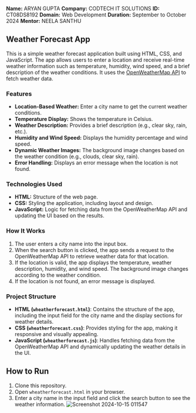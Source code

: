 **Name:** ARYAN GUPTA
**Company:** CODTECH IT SOLUTIONS
**ID:** CT08DS8192
**Domain:** Web Development
**Duration:** September to October 2024
**Mentor:** NEELA SANTHU
## Weather Forecast App

This is a simple weather forecast application built using HTML, CSS, and JavaScript. The app allows users to enter a location and receive real-time weather information such as temperature, humidity, wind speed, and a brief description of the weather conditions. It uses the [OpenWeatherMap API](https://openweathermap.org/) to fetch weather data.

### Features

- **Location-Based Weather:** Enter a city name to get the current weather conditions.
- **Temperature Display:** Shows the temperature in Celsius.
- **Weather Description:** Provides a brief description (e.g., clear sky, rain, etc.).
- **Humidity and Wind Speed:** Displays the humidity percentage and wind speed.
- **Dynamic Weather Images:** The background image changes based on the weather condition (e.g., clouds, clear sky, rain).
- **Error Handling:** Displays an error message when the location is not found.

### Technologies Used

- **HTML:** Structure of the web page.
- **CSS:** Styling the application, including layout and design.
- **JavaScript:** Logic for fetching data from the OpenWeatherMap API and updating the UI based on the results.

### How It Works

1. The user enters a city name into the input box.
2. When the search button is clicked, the app sends a request to the OpenWeatherMap API to retrieve weather data for that location.
3. If the location is valid, the app displays the temperature, weather description, humidity, and wind speed. The background image changes according to the weather condition.
4. If the location is not found, an error message is displayed.

### Project Structure

- **HTML (`wheatherforecast.html`)**: Contains the structure of the app, including the input field for the city name and the display sections for weather details.
- **CSS (`wheatherforecast.css`)**: Provides styling for the app, making it responsive and visually appealing.
- **JavaScript (`wheatherforecast.js`)**: Handles fetching data from the OpenWeatherMap API and dynamically updating the weather details in the UI.

## How to Run

1. Clone this repository.
2. Open `wheatherforecast.html` in your browser.
3. Enter a city name in the input field and click the search button to see the weather information.
![Screenshot 2024-10-15 011547](https://github.com/user-attachments/assets/93f7c02a-91c5-453a-9e43-f19e3c46924b)
